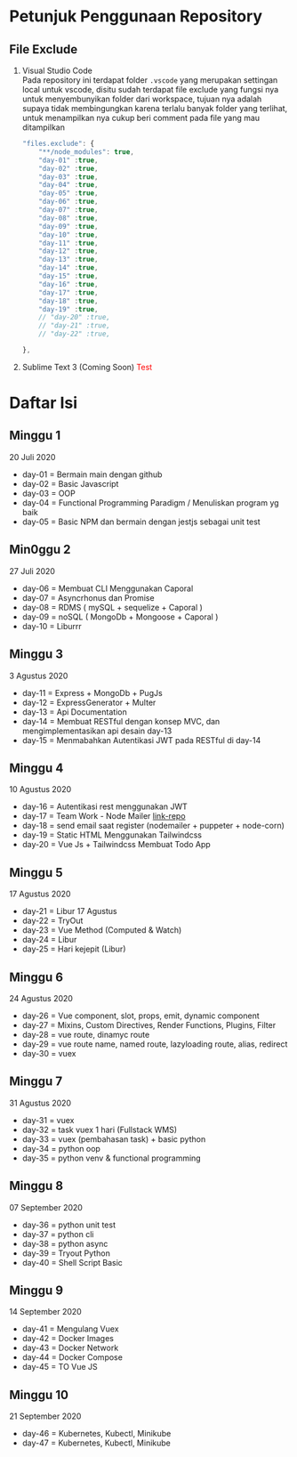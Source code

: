 # Petunjuk Penggunaan Repository
## File Exclude
1. Visual Studio Code  
    Pada repository ini terdapat folder `.vscode` yang merupakan settingan local untuk vscode, disitu sudah terdapat file exclude yang fungsi nya untuk menyembunyikan folder dari workspace, tujuan nya adalah supaya tidak membingungkan karena terlalu banyak folder yang terlihat, untuk menampilkan nya cukup beri comment pada file yang mau ditampilkan

    ```js
    "files.exclude": {
        "**/node_modules": true,
        "day-01" :true,
        "day-02" :true,
        "day-03" :true,
        "day-04" :true,
        "day-05" :true,
        "day-06" :true,
        "day-07" :true,
        "day-08" :true,
        "day-09" :true,
        "day-10" :true,
        "day-11" :true,
        "day-12" :true,
        "day-13" :true,
        "day-14" :true,
        "day-15" :true,
        "day-16" :true,
        "day-17" :true,
        "day-18" :true,
        "day-19" :true,
        // "day-20" :true,
        // "day-21" :true,
        // "day-22" :true,

    },
    ```
2. Sublime Text 3 (Coming Soon) <font color="red">Test</font>

# Daftar Isi
## Minggu 1
20 Juli 2020
- day-01 = Bermain main dengan github
- day-02 = Basic Javascript
- day-03 = OOP
- day-04 = Functional Programming Paradigm / Menuliskan program yg baik
- day-05 = Basic NPM dan bermain dengan jestjs sebagai unit test
## Min0ggu 2
27 Juli 2020
- day-06 = Membuat CLI Menggunakan Caporal
- day-07 = Asyncrhonus dan Promise
- day-08 = RDMS  ( mySQL + sequelize + Caporal )
- day-09 = noSQL ( MongoDb + Mongoose + Caporal )
- day-10 = Liburrr 
## Minggu 3
3 Agustus 2020
- day-11 = Express + MongoDb + PugJs 
- day-12 = ExpressGenerator + Multer 
- day-13 = Api Documentation
- day-14 = Membuat RESTful dengan konsep MVC, dan mengimplementasikan api desain day-13
- day-15 = Menmabahkan Autentikasi JWT pada RESTful di day-14
## Minggu 4
10 Agustus 2020
- day-16 = Autentikasi rest menggunakan JWT
- day-17 = Team Work - Node Mailer [link-repo](https://github.com/dimar-hanung/group3-nodemailer)
- day-18 = send email saat register (nodemailer + puppeter + node-corn)
- day-19 = Static HTML Menggunakan Tailwindcss
- day-20 = Vue Js + Tailwindcss Membuat Todo App
## Minggu 5
17 Agustus 2020
- day-21 = Libur 17 Agustus
- day-22 = TryOut
- day-23 = Vue Method (Computed & Watch)
- day-24 = Libur
- day-25 = Hari kejepit (Libur)
## Minggu 6
24 Agustus 2020
- day-26 = Vue component, slot, props, emit, dynamic component
- day-27 = Mixins, Custom Directives, Render Functions, Plugins, Filter
- day-28 = vue route, dinamyc route
- day-29 = vue route name, named route, lazyloading route, alias, redirect
- day-30 = vuex
## Minggu 7
31 Agustus 2020
- day-31 = vuex
- day-32 = task vuex 1 hari (Fullstack WMS)
- day-33 = vuex (pembahasan task) + basic python
- day-34 = python oop
- day-35 = python venv & functional programming
## Minggu 8
07 September 2020
- day-36 = python unit test
- day-37 = python cli
- day-38 = python async
- day-39 = Tryout Python
- day-40 = Shell Script Basic
## Minggu 9
14 September 2020
- day-41 = Mengulang Vuex
- day-42 = Docker Images
- day-43 = Docker Network
- day-44 = Docker Compose
- day-45 = TO Vue JS
## Minggu 10
21 September 2020
- day-46 = Kubernetes, Kubectl, Minikube
- day-47 = Kubernetes, Kubectl, Minikube